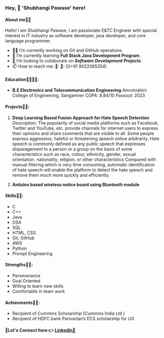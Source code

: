 ### Hey, 👋 'Shubhangi Pawase' here!

#### About me💁‍♀️
Hello! I am Shubhangi Pawase, I am passionate E&TC Engineer with special interest in IT industry as software developer, java developer, and core language programmer.

- 🧑‍💻 I’m currently working on Git and GitHub operations.
- 🌱 I’m currently learning __Full Stack Java Development Program__.
- 👯 I’m looking to collaborate on **_Software Development Projects_**.
- 📫 How to reach me: 📧: [](shubhangipawase25@gmail.com)
                       🤙: [](+91 9022065254)

#### Education🧑‍🎓🧑‍🎓:
- **B.E Electronics and Telecommunication Engineering**
  Amrutvahini College of Engineering, Sangamner
  CGPA: 8.84/10
  Passout: 2023

#### Projects📒📒:
1. **Deep Learning Based Fusion Approach for Hate Speech Detection**
_Description:_
  The popularity of social media platforms such as Facebook, Twitter and YouTube, etc. provide channels for internet users to express their opinions and share comments that are visible to all. Some people express aggressive, hateful or threatening speech online arbitrarily. Hate speech is commonly defined as any public speech that expresses disparagement to a person or a group on the basis of some characteristics such as race, colour, ethnicity, gender, sexual orientation, nationality, religion, or other characteristics Compared with manual filtering which is very time consuming, automatic identification of hate speech will enable the platform to detect the hate speech and remove them much more quickly and efficiently.

2. **Arduino based wireless notice board using Bluetooth module**

#### Skills🧩🧩:
- C
- C++
- Java
- DSA
- SQL
- HTML, CSS
- Git, GitHub
- AWS
- Python
- Prompt Engineering

#### Strengths💪💪:
- Perseverance
- Goal Oriented
- Willing to learn new skills
- Comfortable in team work

#### Achievments🎯🎯:
- Recipient of Cummins Scholarship (Cummins India Ltd.)
- Recipient of HDFC bank Parivartan’s ECS scholarship for UG


#### 🔗Let's Connect here 👉 [LinkedIn🔗](https://www.linkedin.com/in/shubhangi-pawase-b71a52194)







